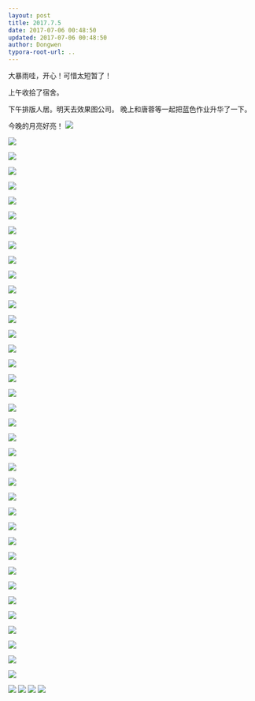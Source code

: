 ```yaml
---
layout: post
title: 2017.7.5
date: 2017-07-06 00:48:50
updated: 2017-07-06 00:48:50
author: Dongwen
typora-root-url: ..
---
```




大暴雨哇，开心！可惜太短暂了！

上午收拾了宿舍。

下午排版人居。明天去效果图公司。
晚上和唐蓉等一起把蓝色作业升华了一下。

今晚的月亮好亮！      ![](/img/in-post/p43804128.jpg)

![](/img/in-post/p43804128.jpg)

![](/img/in-post/p43804128.jpg)

![](/img/in-post/p43804128.jpg)

![](/img/in-post/p43804128.jpg)

![](/img/in-post/p43804128.jpg)

![](/img/in-post/p43804128.jpg)

![](/img/in-post/p43804128.jpg)

![](/img/in-post/p43804128.jpg)

![](/img/in-post/p43804128.jpg)

![](/img/in-post/p43804128.jpg)

![](/img/in-post/p43804128.jpg)

![](/img/in-post/p43804128.jpg)

![](/img/in-post/p43804128.jpg)

![](/img/in-post/p43804128.jpg)

![](/img/in-post/p43804128.jpg)

![](/img/in-post/p43804128.jpg)

![](/img/in-post/p43804128.jpg)

![](/img/in-post/p43804130.jpg)

![](/img/in-post/p43804130.jpg)

![](/img/in-post/p43804130.jpg)

![](/img/in-post/p43804130.jpg)

![](/img/in-post/p43804130.jpg)

![](/img/in-post/p43804130.jpg)

![](/img/in-post/p43804130.jpg)

![](/img/in-post/p43804130.jpg)

![](/img/in-post/p43804130.jpg)

![](/img/in-post/p43804130.jpg)

![](/img/in-post/p43804130.jpg)

![](/img/in-post/p43804130.jpg)

![](/img/in-post/p43804130.jpg)

![](/img/in-post/p43804130.jpg)

![](/img/in-post/p43804130.jpg)

![](/img/in-post/p43804130.jpg)

![](/img/in-post/p43804130.jpg)

![](/img/in-post/p43804130.jpg)

![](/img/in-post/p43804130.jpg)

![](/img/in-post/p43804130.jpg)

![](/img/in-post/p43804125.jpg)
![](/img/in-post/p43804126.jpg)
![](/img/in-post/p43804122.jpg)
![](/img/in-post/p43804123.jpg)
